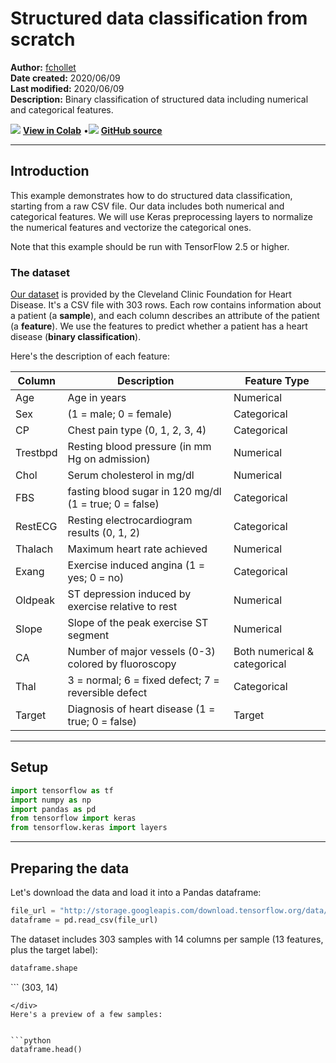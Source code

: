 # Structured data classification from scratch

**Author:** [fchollet](https://twitter.com/fchollet)<br>
**Date created:** 2020/06/09<br>
**Last modified:** 2020/06/09<br>
**Description:** Binary classification of structured data including numerical and categorical features.


<img class="k-inline-icon" src="https://colab.research.google.com/img/colab_favicon.ico"/> [**View in Colab**](https://colab.research.google.com/github/keras-team/keras-io/blob/master/examples/structured_data/ipynb/structured_data_classification_from_scratch.ipynb)  <span class="k-dot">•</span><img class="k-inline-icon" src="https://github.com/favicon.ico"/> [**GitHub source**](https://github.com/keras-team/keras-io/blob/master/examples/structured_data/structured_data_classification_from_scratch.py)



---
## Introduction

This example demonstrates how to do structured data classification, starting from a raw
CSV file. Our data includes both numerical and categorical features. We will use Keras
preprocessing layers to normalize the numerical features and vectorize the categorical
ones.

Note that this example should be run with TensorFlow 2.5 or higher.

### The dataset

[Our dataset](https://archive.ics.uci.edu/ml/datasets/heart+Disease) is provided by the
Cleveland Clinic Foundation for Heart Disease.
It's a CSV file with 303 rows. Each row contains information about a patient (a
**sample**), and each column describes an attribute of the patient (a **feature**). We
use the features to predict whether a patient has a heart disease (**binary
classification**).

Here's the description of each feature:

Column| Description| Feature Type
------------|--------------------|----------------------
Age | Age in years | Numerical
Sex | (1 = male; 0 = female) | Categorical
CP | Chest pain type (0, 1, 2, 3, 4) | Categorical
Trestbpd | Resting blood pressure (in mm Hg on admission) | Numerical
Chol | Serum cholesterol in mg/dl | Numerical
FBS | fasting blood sugar in 120 mg/dl (1 = true; 0 = false) | Categorical
RestECG | Resting electrocardiogram results (0, 1, 2) | Categorical
Thalach | Maximum heart rate achieved | Numerical
Exang | Exercise induced angina (1 = yes; 0 = no) | Categorical
Oldpeak | ST depression induced by exercise relative to rest | Numerical
Slope | Slope of the peak exercise ST segment | Numerical
CA | Number of major vessels (0-3) colored by fluoroscopy | Both numerical & categorical
Thal | 3 = normal; 6 = fixed defect; 7 = reversible defect | Categorical
Target | Diagnosis of heart disease (1 = true; 0 = false) | Target

---
## Setup


```python
import tensorflow as tf
import numpy as np
import pandas as pd
from tensorflow import keras
from tensorflow.keras import layers
```

---
## Preparing the data

Let's download the data and load it into a Pandas dataframe:


```python
file_url = "http://storage.googleapis.com/download.tensorflow.org/data/heart.csv"
dataframe = pd.read_csv(file_url)
```

The dataset includes 303 samples with 14 columns per sample (13 features, plus the target
label):


```python
dataframe.shape
```




<div class="k-default-codeblock">
```
(303, 14)

```
</div>
Here's a preview of a few samples:


```python
dataframe.head()
```




<div>
<style scoped>
    .dataframe tbody tr th:only-of-type {
        vertical-align: middle;
    }

<div class="k-default-codeblock">
```
.dataframe tbody tr th {
    vertical-align: top;
}

.dataframe thead th {
    text-align: right;
}
```
</div>
</style>
<table border="1" class="dataframe">
  <thead>
    <tr style="text-align: right;">
      <th></th>
      <th>age</th>
      <th>sex</th>
      <th>cp</th>
      <th>trestbps</th>
      <th>chol</th>
      <th>fbs</th>
      <th>restecg</th>
      <th>thalach</th>
      <th>exang</th>
      <th>oldpeak</th>
      <th>slope</th>
      <th>ca</th>
      <th>thal</th>
      <th>target</th>
    </tr>
  </thead>
  <tbody>
    <tr>
      <th>0</th>
      <td>63</td>
      <td>1</td>
      <td>1</td>
      <td>145</td>
      <td>233</td>
      <td>1</td>
      <td>2</td>
      <td>150</td>
      <td>0</td>
      <td>2.3</td>
      <td>3</td>
      <td>0</td>
      <td>fixed</td>
      <td>0</td>
    </tr>
    <tr>
      <th>1</th>
      <td>67</td>
      <td>1</td>
      <td>4</td>
      <td>160</td>
      <td>286</td>
      <td>0</td>
      <td>2</td>
      <td>108</td>
      <td>1</td>
      <td>1.5</td>
      <td>2</td>
      <td>3</td>
      <td>normal</td>
      <td>1</td>
    </tr>
    <tr>
      <th>2</th>
      <td>67</td>
      <td>1</td>
      <td>4</td>
      <td>120</td>
      <td>229</td>
      <td>0</td>
      <td>2</td>
      <td>129</td>
      <td>1</td>
      <td>2.6</td>
      <td>2</td>
      <td>2</td>
      <td>reversible</td>
      <td>0</td>
    </tr>
    <tr>
      <th>3</th>
      <td>37</td>
      <td>1</td>
      <td>3</td>
      <td>130</td>
      <td>250</td>
      <td>0</td>
      <td>0</td>
      <td>187</td>
      <td>0</td>
      <td>3.5</td>
      <td>3</td>
      <td>0</td>
      <td>normal</td>
      <td>0</td>
    </tr>
    <tr>
      <th>4</th>
      <td>41</td>
      <td>0</td>
      <td>2</td>
      <td>130</td>
      <td>204</td>
      <td>0</td>
      <td>2</td>
      <td>172</td>
      <td>0</td>
      <td>1.4</td>
      <td>1</td>
      <td>0</td>
      <td>normal</td>
      <td>0</td>
    </tr>
  </tbody>
</table>
</div>



The last column, "target", indicates whether the patient has a heart disease (1) or not
(0).

Let's split the data into a training and validation set:


```python
val_dataframe = dataframe.sample(frac=0.2, random_state=1337)
train_dataframe = dataframe.drop(val_dataframe.index)

print(
    "Using %d samples for training and %d for validation"
    % (len(train_dataframe), len(val_dataframe))
)
```

<div class="k-default-codeblock">
```
Using 242 samples for training and 61 for validation

```
</div>
Let's generate `tf.data.Dataset` objects for each dataframe:


```python

def dataframe_to_dataset(dataframe):
    dataframe = dataframe.copy()
    labels = dataframe.pop("target")
    ds = tf.data.Dataset.from_tensor_slices((dict(dataframe), labels))
    ds = ds.shuffle(buffer_size=len(dataframe))
    return ds


train_ds = dataframe_to_dataset(train_dataframe)
val_ds = dataframe_to_dataset(val_dataframe)
```

Each `Dataset` yields a tuple `(input, target)` where `input` is a dictionary of features
and `target` is the value `0` or `1`:


```python
for x, y in train_ds.take(1):
    print("Input:", x)
    print("Target:", y)
```

<div class="k-default-codeblock">
```
Input: {'age': <tf.Tensor: shape=(), dtype=int64, numpy=62>, 'sex': <tf.Tensor: shape=(), dtype=int64, numpy=0>, 'cp': <tf.Tensor: shape=(), dtype=int64, numpy=4>, 'trestbps': <tf.Tensor: shape=(), dtype=int64, numpy=160>, 'chol': <tf.Tensor: shape=(), dtype=int64, numpy=164>, 'fbs': <tf.Tensor: shape=(), dtype=int64, numpy=0>, 'restecg': <tf.Tensor: shape=(), dtype=int64, numpy=2>, 'thalach': <tf.Tensor: shape=(), dtype=int64, numpy=145>, 'exang': <tf.Tensor: shape=(), dtype=int64, numpy=0>, 'oldpeak': <tf.Tensor: shape=(), dtype=float64, numpy=6.2>, 'slope': <tf.Tensor: shape=(), dtype=int64, numpy=3>, 'ca': <tf.Tensor: shape=(), dtype=int64, numpy=3>, 'thal': <tf.Tensor: shape=(), dtype=string, numpy=b'reversible'>}
Target: tf.Tensor(1, shape=(), dtype=int64)

```
</div>
Let's batch the datasets:


```python
train_ds = train_ds.batch(32)
val_ds = val_ds.batch(32)
```

---
## Feature preprocessing with Keras layers


The following features are categorical features encoded as integers:

- `sex`
- `cp`
- `fbs`
- `restecg`
- `exang`
- `ca`

We will encode these features using **one-hot encoding**. We have two options
here:

 - Use `CategoryEncoding()`, which requires knowing the range of input values
 and will error on input outside the range.
 - Use `IntegerLookup()` which will build a lookup table for inputs and reserve
 an output index for unkown input values.

For this example, we want a simple solution that will handle out of range inputs
at inference, so we will use `IntegerLookup()`.

We also have a categorical feature encoded as a string: `thal`. We will create an
index of all possible features and encode output using the `StringLookup()` layer.

Finally, the following feature are continuous numerical features:

- `age`
- `trestbps`
- `chol`
- `thalach`
- `oldpeak`
- `slope`

For each of these features, we will use a `Normalization()` layer to make sure the mean
of each feature is 0 and its standard deviation is 1.

Below, we define 3 utility functions to do the operations:

- `encode_numerical_feature` to apply featurewise normalization to numerical features.
- `encode_string_categorical_feature` to first turn string inputs into integer indices,
then one-hot encode these integer indices.
- `encode_integer_categorical_feature` to one-hot encode integer categorical features.


```python
from tensorflow.keras.layers.experimental.preprocessing import IntegerLookup
from tensorflow.keras.layers.experimental.preprocessing import Normalization
from tensorflow.keras.layers.experimental.preprocessing import StringLookup


def encode_numerical_feature(feature, name, dataset):
    # Create a Normalization layer for our feature
    normalizer = Normalization()

    # Prepare a Dataset that only yields our feature
    feature_ds = dataset.map(lambda x, y: x[name])
    feature_ds = feature_ds.map(lambda x: tf.expand_dims(x, -1))

    # Learn the statistics of the data
    normalizer.adapt(feature_ds)

    # Normalize the input feature
    encoded_feature = normalizer(feature)
    return encoded_feature


def encode_categorical_feature(feature, name, dataset, is_string):
    lookup_class = StringLookup if is_string else IntegerLookup
    # Create a lookup layer which will turn strings into integer indices
    lookup = lookup_class(output_mode="binary")

    # Prepare a Dataset that only yields our feature
    feature_ds = dataset.map(lambda x, y: x[name])
    feature_ds = feature_ds.map(lambda x: tf.expand_dims(x, -1))

    # Learn the set of possible string values and assign them a fixed integer index
    lookup.adapt(feature_ds)

    # Turn the string input into integer indices
    encoded_feature = lookup(feature)
    return encoded_feature

```

---
## Build a model

With this done, we can create our end-to-end model:


```python
# Categorical features encoded as integers
sex = keras.Input(shape=(1,), name="sex", dtype="int64")
cp = keras.Input(shape=(1,), name="cp", dtype="int64")
fbs = keras.Input(shape=(1,), name="fbs", dtype="int64")
restecg = keras.Input(shape=(1,), name="restecg", dtype="int64")
exang = keras.Input(shape=(1,), name="exang", dtype="int64")
ca = keras.Input(shape=(1,), name="ca", dtype="int64")

# Categorical feature encoded as string
thal = keras.Input(shape=(1,), name="thal", dtype="string")

# Numerical features
age = keras.Input(shape=(1,), name="age")
trestbps = keras.Input(shape=(1,), name="trestbps")
chol = keras.Input(shape=(1,), name="chol")
thalach = keras.Input(shape=(1,), name="thalach")
oldpeak = keras.Input(shape=(1,), name="oldpeak")
slope = keras.Input(shape=(1,), name="slope")

all_inputs = [
    sex,
    cp,
    fbs,
    restecg,
    exang,
    ca,
    thal,
    age,
    trestbps,
    chol,
    thalach,
    oldpeak,
    slope,
]

# Integer categorical features
sex_encoded = encode_categorical_feature(sex, "sex", train_ds, False)
cp_encoded = encode_categorical_feature(cp, "cp", train_ds, False)
fbs_encoded = encode_categorical_feature(fbs, "fbs", train_ds, False)
restecg_encoded = encode_categorical_feature(restecg, "restecg", train_ds, False)
exang_encoded = encode_categorical_feature(exang, "exang", train_ds, False)
ca_encoded = encode_categorical_feature(ca, "ca", train_ds, False)

# String categorical features
thal_encoded = encode_categorical_feature(thal, "thal", train_ds, True)

# Numerical features
age_encoded = encode_numerical_feature(age, "age", train_ds)
trestbps_encoded = encode_numerical_feature(trestbps, "trestbps", train_ds)
chol_encoded = encode_numerical_feature(chol, "chol", train_ds)
thalach_encoded = encode_numerical_feature(thalach, "thalach", train_ds)
oldpeak_encoded = encode_numerical_feature(oldpeak, "oldpeak", train_ds)
slope_encoded = encode_numerical_feature(slope, "slope", train_ds)

all_features = layers.concatenate(
    [
        sex_encoded,
        cp_encoded,
        fbs_encoded,
        restecg_encoded,
        exang_encoded,
        slope_encoded,
        ca_encoded,
        thal_encoded,
        age_encoded,
        trestbps_encoded,
        chol_encoded,
        thalach_encoded,
        oldpeak_encoded,
    ]
)
x = layers.Dense(32, activation="relu")(all_features)
x = layers.Dropout(0.5)(x)
output = layers.Dense(1, activation="sigmoid")(x)
model = keras.Model(all_inputs, output)
model.compile("adam", "binary_crossentropy", metrics=["accuracy"])
```

Let's visualize our connectivity graph:


```python
# `rankdir='LR'` is to make the graph horizontal.
keras.utils.plot_model(model, show_shapes=True, rankdir="LR")
```

<div class="k-default-codeblock">
```
('You must install pydot (`pip install pydot`) and install graphviz (see instructions at https://graphviz.gitlab.io/download/) ', 'for plot_model/model_to_dot to work.')

```
</div>
---
## Train the model


```python
model.fit(train_ds, epochs=50, validation_data=val_ds)
```

<div class="k-default-codeblock">
```
Epoch 1/50
8/8 [==============================] - 1s 35ms/step - loss: 0.7554 - accuracy: 0.5058 - val_loss: 0.6907 - val_accuracy: 0.6393
Epoch 2/50
8/8 [==============================] - 0s 4ms/step - loss: 0.7024 - accuracy: 0.5917 - val_loss: 0.6564 - val_accuracy: 0.7049
Epoch 3/50
8/8 [==============================] - 0s 5ms/step - loss: 0.6661 - accuracy: 0.6249 - val_loss: 0.6252 - val_accuracy: 0.7213
Epoch 4/50
8/8 [==============================] - 0s 4ms/step - loss: 0.6287 - accuracy: 0.7024 - val_loss: 0.5978 - val_accuracy: 0.7377
Epoch 5/50
8/8 [==============================] - 0s 4ms/step - loss: 0.6490 - accuracy: 0.6668 - val_loss: 0.5745 - val_accuracy: 0.7213
Epoch 6/50
8/8 [==============================] - 0s 4ms/step - loss: 0.5906 - accuracy: 0.7570 - val_loss: 0.5550 - val_accuracy: 0.7541
Epoch 7/50
8/8 [==============================] - 0s 4ms/step - loss: 0.5659 - accuracy: 0.7353 - val_loss: 0.5376 - val_accuracy: 0.7869
Epoch 8/50
8/8 [==============================] - 0s 4ms/step - loss: 0.5463 - accuracy: 0.7190 - val_loss: 0.5219 - val_accuracy: 0.7869
Epoch 9/50
8/8 [==============================] - 0s 3ms/step - loss: 0.5498 - accuracy: 0.7106 - val_loss: 0.5082 - val_accuracy: 0.7869
Epoch 10/50
8/8 [==============================] - 0s 4ms/step - loss: 0.5344 - accuracy: 0.7141 - val_loss: 0.4965 - val_accuracy: 0.8033
Epoch 11/50
8/8 [==============================] - 0s 4ms/step - loss: 0.5369 - accuracy: 0.6961 - val_loss: 0.4857 - val_accuracy: 0.8033
Epoch 12/50
8/8 [==============================] - 0s 5ms/step - loss: 0.4920 - accuracy: 0.7948 - val_loss: 0.4757 - val_accuracy: 0.8197
Epoch 13/50
8/8 [==============================] - 0s 4ms/step - loss: 0.4802 - accuracy: 0.7915 - val_loss: 0.4674 - val_accuracy: 0.8197
Epoch 14/50
8/8 [==============================] - 0s 3ms/step - loss: 0.4936 - accuracy: 0.7382 - val_loss: 0.4599 - val_accuracy: 0.8197
Epoch 15/50
8/8 [==============================] - 0s 4ms/step - loss: 0.4956 - accuracy: 0.7907 - val_loss: 0.4538 - val_accuracy: 0.8033
Epoch 16/50
8/8 [==============================] - 0s 5ms/step - loss: 0.4455 - accuracy: 0.7839 - val_loss: 0.4484 - val_accuracy: 0.8033
Epoch 17/50
8/8 [==============================] - 0s 3ms/step - loss: 0.4192 - accuracy: 0.8480 - val_loss: 0.4432 - val_accuracy: 0.8197
Epoch 18/50
8/8 [==============================] - 0s 3ms/step - loss: 0.4265 - accuracy: 0.7966 - val_loss: 0.4393 - val_accuracy: 0.8197
Epoch 19/50
8/8 [==============================] - 0s 3ms/step - loss: 0.4694 - accuracy: 0.8085 - val_loss: 0.4366 - val_accuracy: 0.8197
Epoch 20/50
8/8 [==============================] - 0s 4ms/step - loss: 0.4566 - accuracy: 0.8133 - val_loss: 0.4336 - val_accuracy: 0.8197
Epoch 21/50
8/8 [==============================] - 0s 4ms/step - loss: 0.4060 - accuracy: 0.8351 - val_loss: 0.4314 - val_accuracy: 0.8197
Epoch 22/50
8/8 [==============================] - 0s 4ms/step - loss: 0.4059 - accuracy: 0.8435 - val_loss: 0.4290 - val_accuracy: 0.8197
Epoch 23/50
8/8 [==============================] - 0s 5ms/step - loss: 0.3863 - accuracy: 0.8342 - val_loss: 0.4272 - val_accuracy: 0.8197
Epoch 24/50
8/8 [==============================] - 0s 5ms/step - loss: 0.4222 - accuracy: 0.7998 - val_loss: 0.4260 - val_accuracy: 0.8197
Epoch 25/50
8/8 [==============================] - 0s 4ms/step - loss: 0.3662 - accuracy: 0.8245 - val_loss: 0.4247 - val_accuracy: 0.8033
Epoch 26/50
8/8 [==============================] - 0s 5ms/step - loss: 0.4014 - accuracy: 0.8217 - val_loss: 0.4232 - val_accuracy: 0.8033
Epoch 27/50
8/8 [==============================] - 0s 4ms/step - loss: 0.3935 - accuracy: 0.8375 - val_loss: 0.4219 - val_accuracy: 0.8033
Epoch 28/50
8/8 [==============================] - 0s 4ms/step - loss: 0.4319 - accuracy: 0.8026 - val_loss: 0.4206 - val_accuracy: 0.8197
Epoch 29/50
8/8 [==============================] - 0s 5ms/step - loss: 0.3893 - accuracy: 0.8074 - val_loss: 0.4202 - val_accuracy: 0.8197
Epoch 30/50
8/8 [==============================] - 0s 4ms/step - loss: 0.3437 - accuracy: 0.8605 - val_loss: 0.4200 - val_accuracy: 0.8197
Epoch 31/50
8/8 [==============================] - 0s 4ms/step - loss: 0.3859 - accuracy: 0.8133 - val_loss: 0.4198 - val_accuracy: 0.8197
Epoch 32/50
8/8 [==============================] - 0s 4ms/step - loss: 0.3716 - accuracy: 0.8443 - val_loss: 0.4195 - val_accuracy: 0.8197
Epoch 33/50
8/8 [==============================] - 0s 5ms/step - loss: 0.3691 - accuracy: 0.8217 - val_loss: 0.4198 - val_accuracy: 0.8197
Epoch 34/50
8/8 [==============================] - 0s 5ms/step - loss: 0.3579 - accuracy: 0.8388 - val_loss: 0.4195 - val_accuracy: 0.8197
Epoch 35/50
8/8 [==============================] - 0s 4ms/step - loss: 0.3164 - accuracy: 0.8620 - val_loss: 0.4199 - val_accuracy: 0.8197
Epoch 36/50
8/8 [==============================] - 0s 4ms/step - loss: 0.3276 - accuracy: 0.8433 - val_loss: 0.4210 - val_accuracy: 0.8197
Epoch 37/50
8/8 [==============================] - 0s 4ms/step - loss: 0.3781 - accuracy: 0.8469 - val_loss: 0.4214 - val_accuracy: 0.8197
Epoch 38/50
8/8 [==============================] - 0s 4ms/step - loss: 0.3522 - accuracy: 0.8482 - val_loss: 0.4214 - val_accuracy: 0.8197
Epoch 39/50
8/8 [==============================] - 0s 4ms/step - loss: 0.3988 - accuracy: 0.7981 - val_loss: 0.4216 - val_accuracy: 0.8197
Epoch 40/50
8/8 [==============================] - 0s 4ms/step - loss: 0.3340 - accuracy: 0.8782 - val_loss: 0.4229 - val_accuracy: 0.8197
Epoch 41/50
8/8 [==============================] - 0s 4ms/step - loss: 0.3404 - accuracy: 0.8318 - val_loss: 0.4227 - val_accuracy: 0.8197
Epoch 42/50
8/8 [==============================] - 0s 4ms/step - loss: 0.3005 - accuracy: 0.8533 - val_loss: 0.4225 - val_accuracy: 0.8197
Epoch 43/50
8/8 [==============================] - 0s 4ms/step - loss: 0.3364 - accuracy: 0.8675 - val_loss: 0.4223 - val_accuracy: 0.8197
Epoch 44/50
8/8 [==============================] - 0s 4ms/step - loss: 0.2801 - accuracy: 0.8792 - val_loss: 0.4229 - val_accuracy: 0.8197
Epoch 45/50
8/8 [==============================] - 0s 4ms/step - loss: 0.3463 - accuracy: 0.8487 - val_loss: 0.4237 - val_accuracy: 0.8197
Epoch 46/50
8/8 [==============================] - 0s 4ms/step - loss: 0.3047 - accuracy: 0.8694 - val_loss: 0.4238 - val_accuracy: 0.8197
Epoch 47/50
8/8 [==============================] - 0s 4ms/step - loss: 0.3157 - accuracy: 0.8621 - val_loss: 0.4249 - val_accuracy: 0.8197
Epoch 48/50
8/8 [==============================] - 0s 4ms/step - loss: 0.3048 - accuracy: 0.8557 - val_loss: 0.4251 - val_accuracy: 0.8197
Epoch 49/50
8/8 [==============================] - 0s 4ms/step - loss: 0.3722 - accuracy: 0.8316 - val_loss: 0.4254 - val_accuracy: 0.8197
Epoch 50/50
8/8 [==============================] - 0s 5ms/step - loss: 0.3302 - accuracy: 0.8688 - val_loss: 0.4254 - val_accuracy: 0.8197

<tensorflow.python.keras.callbacks.History at 0x7f1658167ac0>

```
</div>
We quickly get to 80% validation accuracy.

---
## Inference on new data

To get a prediction for a new sample, you can simply call `model.predict()`. There are
just two things you need to do:

1. wrap scalars into a list so as to have a batch dimension (models only process batches
of data, not single samples)
2. Call `convert_to_tensor` on each feature


```python
sample = {
    "age": 60,
    "sex": 1,
    "cp": 1,
    "trestbps": 145,
    "chol": 233,
    "fbs": 1,
    "restecg": 2,
    "thalach": 150,
    "exang": 0,
    "oldpeak": 2.3,
    "slope": 3,
    "ca": 0,
    "thal": "fixed",
}

input_dict = {name: tf.convert_to_tensor([value]) for name, value in sample.items()}
predictions = model.predict(input_dict)

print(
    "This particular patient had a %.1f percent probability "
    "of having a heart disease, as evaluated by our model." % (100 * predictions[0][0],)
)
```

<div class="k-default-codeblock">
```
This particular patient had a 18.8 percent probability of having a heart disease, as evaluated by our model.

```
</div>
